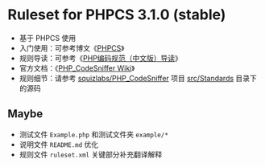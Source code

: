 # Ruleset for PHPCS 3.1.0 (stable)

* 基于 PHPCS 使用
* 入门使用：可参考博文《[PHPCS](http://overtrue.me/articles/2015/05/install-phpcs-and-phpmd.html)》
* 规则导读：可参考《[PHP编码规范（中文版）导读](https://github.com/PizzaLiu/PHP-FIG)》
* 官方文档：《[PHP_CodeSniffer Wiki](https://github.com/squizlabs/PHP_CodeSniffer/wiki)》
* 规则细节：请参考 [squizlabs/PHP_CodeSniffer](https://github.com/squizlabs/PHP_CodeSniffer) 项目 [src/Standards](https://github.com/squizlabs/PHP_CodeSniffer/tree/master/src/Standards) 目录下的源码

## Maybe

* 测试文件 `Example.php` 和测试文件夹 `example/*`
* 说明文件 `README.md` 优化
* 规则文件 `ruleset.xml` 关键部分补充翻译解释
